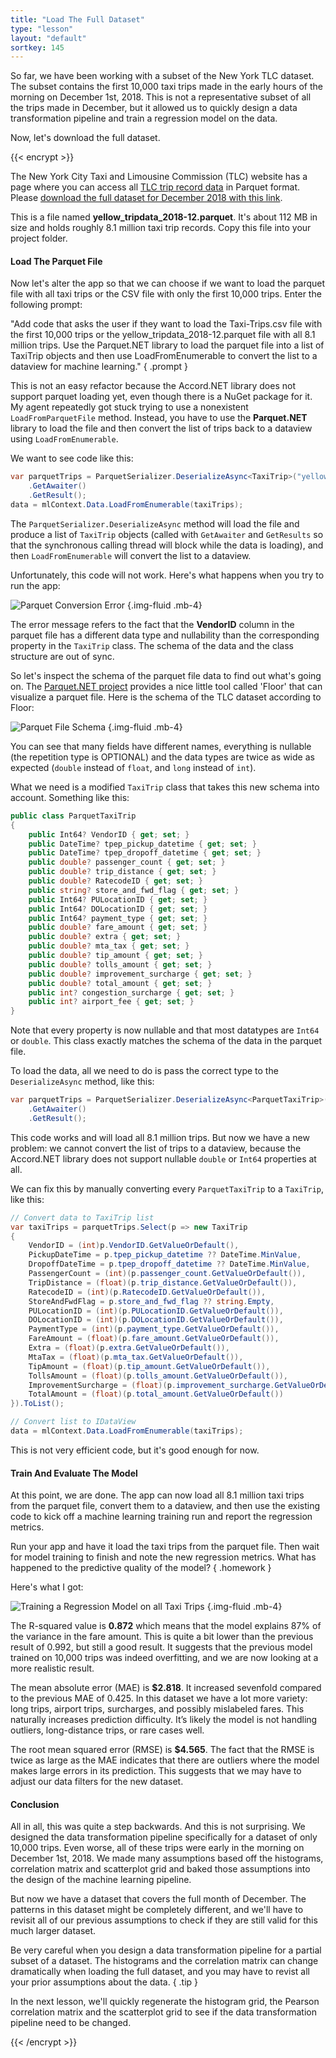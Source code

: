 ```yaml
---
title: "Load The Full Dataset"
type: "lesson"
layout: "default"
sortkey: 145
---
```


So far, we have been working with a subset of the New York TLC dataset. The subset contains the first 10,000 taxi trips made in the early hours of the morning on December 1st, 2018. This is not a representative subset of all the trips made in December, but it allowed us to quickly design a data transformation pipeline and train a regression model on the data.

Now, let's download the full dataset. 

{{< encrypt >}}

The New York City Taxi and Limousine Commission (TLC) website has a page where you can access all [TLC trip record data](https://www.nyc.gov/site/tlc/about/tlc-trip-record-data.page) in Parquet format. Please [download the full dataset for December 2018 with this link](https://d37ci6vzurychx.cloudfront.net/trip-data/yellow_tripdata_2018-12.parquet).

This is a file named **yellow_tripdata_2018-12.parquet**. It's about 112 MB in size and holds roughly 8.1 million taxi trip records. Copy this file into your project folder.

#### Load The Parquet File

Now let's alter the app so that we can choose if we want to load the parquet file with all taxi trips or the CSV file with only the first 10,000 trips. Enter the following prompt:

"Add code that asks the user if they want to load the Taxi-Trips.csv file with the first 10,000 trips or the yellow_tripdata_2018-12.parquet file with all 8.1 million trips. Use the Parquet.NET library to load the parquet file into a list of TaxiTrip objects and then use LoadFromEnumerable to convert the list to a dataview for machine learning."
{ .prompt }

This is not an easy refactor because the Accord.NET library does not support parquet loading yet, even though there is a NuGet package for it. My agent repeatedly got stuck trying to use a nonexistent `LoadFromParquetFile` method. Instead, you have to use the **Parquet.NET** library to load the file and then convert the list of trips back to a dataview using `LoadFromEnumerable`.

We want to see code like this:

```csharp
var parquetTrips = ParquetSerializer.DeserializeAsync<TaxiTrip>("yellow_tripdata_2018-12.parquet")
    .GetAwaiter()
    .GetResult();
data = mlContext.Data.LoadFromEnumerable(taxiTrips);
```

The `ParquetSerializer.DeserializeAsync` method will load the file and produce a list of `TaxiTrip` objects (called with `GetAwaiter` and `GetResults` so that the synchronous calling thread will block while the data is loading), and then `LoadFromEnumerable` will convert the list to a dataview. 

Unfortunately, this code will not work. Here's what happens when you try to run the app:

![Parquet Conversion Error](../img/parquet-error.jpg)
{.img-fluid .mb-4}

The error message refers to the fact that the **VendorID** column in the parquet file has a different data type and nullability than the corresponding property in the `TaxiTrip` class. The schema of the data and the class structure are out of sync.

So let's inspect the schema of the parquet file data to find out what's going on. The [Parquet.NET project](https://github.com/aloneguid/parquet-dotnet) provides a nice little tool called 'Floor' that can visualize a parquet file. Here is the schema of the TLC dataset according to Floor: 

![Parquet File Schema](../img/parquet-schema.jpg)
{.img-fluid .mb-4}

You can see that many fields have different names, everything is nullable (the repetition type is OPTIONAL) and the data types are twice as wide as expected (`double` instead of `float`, and `long` instead of `int`).

What we need is a modified `TaxiTrip` class that takes this new schema into account. Something like this:

```csharp
public class ParquetTaxiTrip
{
    public Int64? VendorID { get; set; }
    public DateTime? tpep_pickup_datetime { get; set; }
    public DateTime? tpep_dropoff_datetime { get; set; }
    public double? passenger_count { get; set; }
    public double? trip_distance { get; set; }
    public double? RatecodeID { get; set; }
    public string? store_and_fwd_flag { get; set; }
    public Int64? PULocationID { get; set; }
    public Int64? DOLocationID { get; set; }
    public Int64? payment_type { get; set; }
    public double? fare_amount { get; set; }
    public double? extra { get; set; }
    public double? mta_tax { get; set; }
    public double? tip_amount { get; set; }
    public double? tolls_amount { get; set; }
    public double? improvement_surcharge { get; set; }
    public double? total_amount { get; set; }
    public int? congestion_surcharge { get; set; }
    public int? airport_fee { get; set; }
}
```

Note that every property is now nullable and that most datatypes are `Int64` or `double`. This class exactly matches the schema of the data in the parquet file. 

To load the data, all we need to do is pass the correct type to the `DeserializeAsync` method, like this:

```csharp
var parquetTrips = ParquetSerializer.DeserializeAsync<ParquetTaxiTrip>("yellow_tripdata_2018-12.parquet")
    .GetAwaiter()
    .GetResult();
```

This code works and will load all 8.1 million trips. But now we have a new problem: we cannot convert the list of trips to a dataview, because the Accord.NET library does not support nullable `double` or `Int64` properties at all. 

We can fix this by manually converting every `ParquetTaxiTrip` to a `TaxiTrip`, like this:

```csharp
// Convert data to TaxiTrip list
var taxiTrips = parquetTrips.Select(p => new TaxiTrip
{
    VendorID = (int)p.VendorID.GetValueOrDefault(),
    PickupDateTime = p.tpep_pickup_datetime ?? DateTime.MinValue,
    DropoffDateTime = p.tpep_dropoff_datetime ?? DateTime.MinValue,
    PassengerCount = (int)(p.passenger_count.GetValueOrDefault()),
    TripDistance = (float)(p.trip_distance.GetValueOrDefault()),
    RatecodeID = (int)(p.RatecodeID.GetValueOrDefault()),
    StoreAndFwdFlag = p.store_and_fwd_flag ?? string.Empty,
    PULocationID = (int)(p.PULocationID.GetValueOrDefault()),
    DOLocationID = (int)(p.DOLocationID.GetValueOrDefault()),
    PaymentType = (int)(p.payment_type.GetValueOrDefault()),
    FareAmount = (float)(p.fare_amount.GetValueOrDefault()),
    Extra = (float)(p.extra.GetValueOrDefault()),
    MtaTax = (float)(p.mta_tax.GetValueOrDefault()),
    TipAmount = (float)(p.tip_amount.GetValueOrDefault()),
    TollsAmount = (float)(p.tolls_amount.GetValueOrDefault()),
    ImprovementSurcharge = (float)(p.improvement_surcharge.GetValueOrDefault()),
    TotalAmount = (float)(p.total_amount.GetValueOrDefault())
}).ToList();

// Convert list to IDataView
data = mlContext.Data.LoadFromEnumerable(taxiTrips);
```

This is not very efficient code, but it's good enough for now. 

#### Train And Evaluate The Model

At this point, we are done. The app can now load all 8.1 million taxi trips from the parquet file, convert them to a dataview, and then use the existing code to kick off a machine learning training run and report the regression metrics. 

Run your app and have it load the taxi trips from the parquet file. Then wait for model training to finish and note the new regression metrics. What has happened to the predictive quality of the model? 
{ .homework }

Here's what I got:

![Training a Regression Model on all Taxi Trips](../img/evaluate-parquet.jpg)
{.img-fluid .mb-4}

The R-squared value is **0.872** which means that the model explains 87% of the variance in the fare amount. This is quite a bit lower than the previous result of 0.992, but still a good result. It suggests that the previous model trained on 10,000 trips was indeed overfitting, and we are now looking at a more realistic result. 

The mean absolute error (MAE) is **$2.818**. It increased sevenfold compared to the previous MAE of 0.425. In this dataset we have a lot more variety: long trips, airport trips, surcharges, and possibly mislabeled fares. This naturally increases prediction difficulty. It’s likely the model is not handling outliers, long-distance trips, or rare cases well.

The root mean squared error (RMSE) is **$4.565**. The fact that the RMSE is twice as large as the MAE indicates that there are outliers where the model makes large errors in its prediction. This suggests that we may have to adjust our data filters for the new dataset. 

#### Conclusion 

All in all, this was quite a step backwards. And this is not surprising. We designed the data transformation pipeline specifically for a dataset of only 10,000 trips. Even worse, all of these trips were early in the morning on December 1st, 2018. We made many assumptions based off the histograms, correlation matrix and scatterplot grid and baked those assumptions into the design of the machine learning pipeline.

But now we have a dataset that covers the full month of December. The patterns in this dataset might be completely different, and we'll have to revisit all of our previous assumptions to check if they are still valid for this much larger dataset. 

Be very careful when you design a data transformation pipeline for a partial subset of a dataset. The histograms and the correlation matrix can change dramatically when loading the full dataset, and you may have to revist all your prior assumptions about the data.
{ .tip }

In the next lesson, we'll quickly regenerate the histogram grid, the Pearson correlation matrix and the scatterplot grid to see if the data transformation pipeline need to be changed. 

{{< /encrypt >}}
